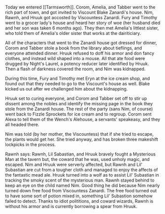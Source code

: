 Today we entered [[Tarmsworth]]. Corom, Amelia, and Tabber went to the rich part of town, and got invited to Viscount Blake Zanardi's house. Nim, Rawnh, and Hruuk got accosted by Viscountess Zanardi. Fury and Timothy went to a grocer lady's house and heard her story of woe (her husband died and her son was taken 6 months ago). They then met Amelia's littlest sister, who told them of Amelia's older sister that works at the dairiticiary.

All of the characters that went to the Zanardi house got dressed for dinner, Corom and Tabber stole a book from the library about tieflings, and everyone attended dinner. Hruuk refused to doff his armor and don fancy clothes, and instead wild shaped into a mouse. All that ate food were drugged by Night's Laurel, a potency reducer later identified by Hruuk. Then a flash of darkness covered the room, and Nim was kidnapped. 

During this time, Fury and Timothy met Eryn at the ice cream shop, and found out that they needed to go to the Viscount's house as well. Blake kicked us out after we challenged him about the kidnapping.

Hruuk set to curing everyone, and Corom and Tabber set off to stir up dissent among the nobles and identify the missing page in the book they stole from the Zanardi house. The rest of the party (sans Nim, of course) went back to Fizzle Sprockets for ice cream and to regroup. Corom sent Alexa to tell them of the Wench's Alehouse, a servants' speakeasy, and they all headed there. 

Nim was told (by her mother, the Viscountess) that if she tried to escape, the plants would get her. She tried anyway, and has broken three makeshift lockpicks in the process.

Rawnh says:
Rawnh, Lil Sabastian,  and Hruuk bravely fought a Mysterious Man at the tavern but, the coward that he was, used unholy magic, and escaped. Nim and Hruuk were serverly affected, but Rawnh and Lil' Subastian are cut from a tougher cloth and managed to enjoy the affects of the fantastic mead ale. Hruuk turned into a wolf as to assist Lil' Subastian in tracking the smoky scent of the mysterious man. Rawnh stayed behind to keep an eye on the child named Nim. Good thing he did because Nim nearly turned down free food from Viscountess Zanardi. The free food turned out to have some sort of potion mixed in, something Lil' Subastion somehow failed to detect. Thanks to idiot polititions, and coward wizards, Rawnh is without his armor and is currently borrowing a spear from Hruuk.